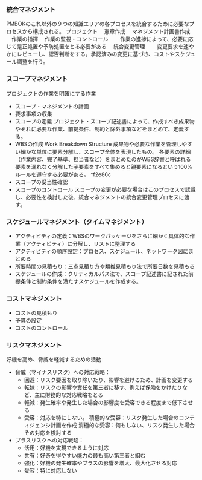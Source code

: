 ### 統合マネジメント
PMBOKのこれ以外の９つの知識エリアの各プロセスを統合するために必要なプロセスから構成される。
プロジェクト
　憲章作成
　マネジメント計画書作成
　作業の指揮
　作業の監視・コントロール
　　作業の進捗によって、必要に応じて是正処置や予防処置をとる必要がある
　統合変更管理
　　変更要求を速やかにレビューし、認否判断をする。承認済みの変更に基づき、コストやスケジュール調整を行う。

### スコープマネジメント
プロジェクトの作業を明確にする作業
- スコープ・マネジメントの計画
- 要求事項の収集
- スコープの定義
  プロジェクト・スコープ記述書によって、作成すべき成果物やそれに必要な作業、前提条件、制約と除外事項などをまとめて、定義する。
- WBSの作成
  Work Breakdown Structure
  成果物や必要な作業を管理しやすい細かな単位に要素分解し、スコープ全体を表現したもの。
  各要素の詳細（作業内容、完了基準、担当者など）をまとめたのがWBS辞書と呼ばれる
  要素を漏れなく分解した子要素をすべて集めると親要素になるという100%ルールを遵守する必要がある。 ^f2e86c
- スコープの妥当性確認
- スコープのコントロール
  スコープの変更が必要な場合はこのプロセスで認識し、必要性を検討した後、統合マネジメントの統合変更管理プロセスに渡す。

### スケジュールマネジメント（タイムマネジメント）
- アクティビティの定義：WBSのワークパッケージをさらに細かく具体的な作業（アクティビティ）に分解し、リストに整理する
- アクティビティの順序設定：プロセス、スケジュール、ネットワーク図にまとめる
- 所要時間の見積もり：三点見積り方や類推見積もり法で所要日数を見積もる
- スケジュールの作成：クリティカルパス法で、スコープ記述書に記された前提条件と制約条件を満たすスケジュールを作成する。

### コストマネジメント
- コストの見積もり
- 予算の設定
- コストのコントロール

### リスクマネジメント
好機を高め、脅威を軽減するための活動

- 脅威（マイナスリスク）への対応戦略：
  - 回避：リスク要因を取り除いたり、影響を避けるため、計画を変更する
  - 転嫁：リスクの影響や責任を第三者に移す、例えば保険をかけたりなど、主に財務的な対応戦略をとる
  - 軽減：発生確率や発生した場合の影響度を受容できる程度まで低下させる
  - 受容：対応を特にしない。
    積極的な受容：リスク発生した場合のコンティジェンシ計画を作成
    消極的な受容：何もしない、リスク発生した場合その対応を検討する
- プラスリスクへの対応戦略：
  - 活用：好機を実現できるように対応
  - 共有：好奇を得やすい能力の最も高い第三者と組む
  - 強化：好機の発生確率やプラスの影響を増大、最大化させる対応
  - 受容：特に対応しない